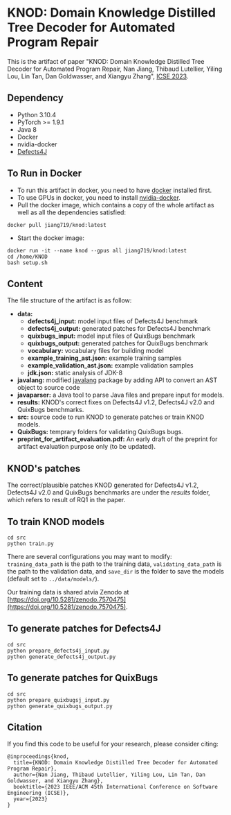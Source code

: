 # KNOD: Domain Knowledge Distilled Tree Decoder for Automated Program Repair
This is the artifact of paper "KNOD: Domain Knowledge Distilled Tree Decoder for Automated Program Repair, Nan Jiang, Thibaud Lutellier, Yiling Lou, Lin Tan, Dan Goldwasser, and Xiangyu Zhang", [ICSE 2023](https://conf.researchr.org/track/icse-2023/icse-2023-technical-track).

## Dependency
* Python 3.10.4
* PyTorch >= 1.9.1
* Java 8
* Docker
* nvidia-docker
* [Defects4J](https://github.com/rjust/defects4j)

## To Run in Docker
* To run this artifact in docker, you need to have [docker](https://docs.docker.com/desktop/install/linux-install/) installed first.
* To use GPUs in docker, you need to install [nvidia-docker](https://docs.nvidia.com/datacenter/cloud-native/container-toolkit/install-guide.html).
* Pull the docker image, which contains a copy of the whole artifact as well as all the dependencies satisfied: 
```
docker pull jiang719/knod:latest
```
* Start the docker image:
```
docker run -it --name knod --gpus all jiang719/knod:latest
cd /home/KNOD
bash setup.sh
```

## Content
The file structure of the artifact is as follow:
* **data:**
    * **defects4j_input:** model input files of Defects4J benchmark
    * **defects4j_output:** generated patches for Defects4J benchmark
    * **quixbugs_input:** model input files of QuixBugs benchmark
    * **quixbugs_output:** generated patches for QuixBugs benchmark
    * **vocabulary:** vocabulary files for building model
    * **example_training_ast.json:** example training samples
    * **example_validation_ast.json:** example validation samples
    * **jdk.json:** static analysis of JDK-8
* **javalang:** modified [javalang](https://github.com/c2nes/javalang) package by adding API to convert an AST object to source code
* **javaparser:** a Java tool to parse Java files and prepare input for models.
* **results:** KNOD's correct fixes on Defects4J v1.2, Defects4J v2.0 and QuixBugs benchmarks.
* **src:** source code to run KNOD to generate patches or train KNOD models.
* **QuixBugs:** temprary folders for validating QuixBugs bugs.
* **preprint_for_artifact_evaluation.pdf:** An early draft of the preprint for artifact evaluation purpose only (to be updated).

## KNOD's patches
The correct/plausible patches KNOD generated for Defects4J v1.2, Defects4J v2.0 and QuixBugs benchmarks are under the *results* folder, which refers to result of RQ1 in the paper.

## To train KNOD models
```
cd src
python train.py
```
There are several configurations you may want to modify: ```training_data_path``` is the path to the training data, ```validating_data_path``` is the path to the validation data, and ```save_dir``` is the folder to save the models (default set to ```../data/models/```).

Our training data is shared atvia Zenodo at [https://doi.org/10.5281/zenodo.7570475](https://doi.org/10.5281/zenodo.7570475).

## To generate patches for Defects4J
```
cd src
python prepare_defects4j_input.py
python generate_defects4j_output.py
```

## To generate patches for QuixBugs
```
cd src
python prepare_quixbugsj_input.py
python generate_quixbugs_output.py
```

## Citation
If you find this code to be useful for your research, please consider citing:
```
@inproceedings{knod,
  title={KNOD: Domain Knowledge Distilled Tree Decoder for Automated Program Repair},
  author={Nan Jiang, Thibaud Lutellier, Yiling Lou, Lin Tan, Dan Goldwasser, and Xiangyu Zhang},
  booktitle={2023 IEEE/ACM 45th International Conference on Software Engineering (ICSE)},
  year={2023}
}
```
